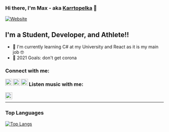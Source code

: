 ### Hi there, I'm Max - aka [Karrtopelka][instagram] 👋

[![Website](https://img.shields.io/website?label=instagram&style=for-the-badge&logo=instagram&color=ff69b4&url=https%3A%2F%2Finstagram.com)](https://instagram.com/karrtopelka)

## I'm a Student, Developer, and Athlete!!

- 🌱 I'm currently learning C# at my University and React as it is my main job 🤓
- 🥅 2021 Goals: don't get corona

### Connect with me:

[<img align="left" alt="karrt-linkedin" width="22px" src="https://cdn.jsdelivr.net/npm/simple-icons@v3/icons/linkedin.svg" />][linkedin]
[<img align="left" alt="karrt-instagram" width="22px" src="https://cdn.jsdelivr.net/npm/simple-icons@v3/icons/instagram.svg" />][instagram]
[<img align="left" alt="karrt-telegram" width="22px" src="https://cdn.jsdelivr.net/npm/simple-icons@v3/icons/telegram.svg" />][telegram]

### Listen music with me:
[<img align="left" alt="karrt-ym" width="22px" src="https://cdn.jsdelivr.net/npm/simple-icons@3.13.0/icons/youtubemusic.svg" />][webdevplaylist]

<br />

---

### Top Languages

[![Top Langs](https://github-readme-stats.vercel.app/api/top-langs/?username=karrtopelka&layout=compact)](https://github.com/anuraghazra/github-readme-stats)

[telegram]: https://t.me/karrtopelka
[instagram]: https://instagram.com/karrtopelka
[linkedin]: https://www.linkedin.com/in/karrtopelka/
[webdevplaylist]: https://music.youtube.com/playlist?list=PLSr_oFUba1juFtND9Y7VTkHLdHwy0H1wL
